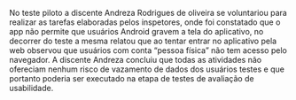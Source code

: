 No teste piloto a discente Andreza Rodrigues de oliveira se voluntariou para realizar as tarefas elaboradas pelos inspetores, onde foi constatado que o app não permite que usuários Android gravem a tela do aplicativo, no decorrer do teste a mesma relatou que ao tentar entrar no aplicativo pela web observou que usuários com conta “pessoa física” não tem acesso pelo navegador. A discente Andreza concluiu que todas as atividades não ofereciam nenhum risco de vazamento de dados dos usuários testes e que portanto poderia ser executado na etapa de testes de avaliação de usabilidade. 
